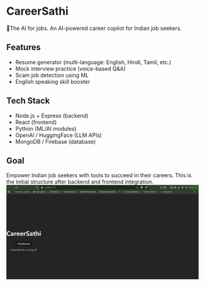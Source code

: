 # CareerSathi

🚀The AI for jobs. 
 An AI-powered career copilot for Indian job seekers.  

## Features
- Resume generator (multi-language: English, Hindi, Tamil, etc.)
- Mock interview practice (voice-based Q&A)
- Scam job detection using ML
- English speaking skill booster

## Tech Stack
- Node.js + Express (backend)
- React (frontend)
- Python (ML/AI modules)
- OpenAI / HuggingFace (LLM APIs)
- MongoDB / Firebase (database)

## Goal
Empower Indian job seekers with tools to succeed in their careers.
This is the initial structure after backend and frontend integration.
![CareerSathi App Screenshot](image.png)
